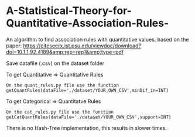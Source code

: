 # A-Statistical-Theory-for-Quantitative-Association-Rules-
An algorithm to find association rules with quantitative values, based on the paper: https://citeseerx.ist.psu.edu/viewdoc/download?doi=10.1.1.92.4189&amp;rep=rep1&amp;type=pdf

Save datafile (.csv) on the dataset folder

To get Quantitative => Quantitative Rules

    On the quant_rules.py file use the function
    getQuantRules(dataFile='./dataset/YOUR_OWN_CSV',minDif_in=INT)


To get Categorical => Quantitatve Rules

    On the cat_rules.py file use the function
    getCatQuantRules(dataFile='./dataset/YOUR_OWN_CSV',support=INT)


There is no Hash-Tree implementation, this results in slower times.


